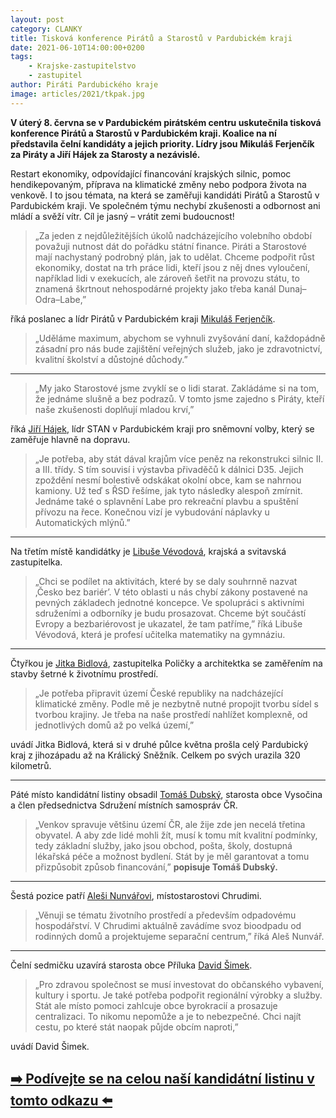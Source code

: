 ```yaml
---
layout: post
category: CLANKY
title: Tisková konference Pirátů a Starostů v Pardubickém kraji
date: 2021-06-10T14:00:00+0200
tags: 
    - Krajske-zastupitelstvo
    - zastupitel
author: Piráti Pardubického kraje
image: articles/2021/tkpak.jpg
---
```



**V úterý 8. června se v Pardubickém pirátském centru uskutečnila tisková konference Pirátů a Starostů v Pardubickém kraji. Koalice na ní představila čelní kandidáty a jejich priority. Lídry jsou Mikuláš Ferjenčík za Piráty a Jiří Hájek za Starosty a nezávislé.**

Restart ekonomiky, odpovídající financování krajských silnic, pomoc hendikepovaným, příprava na klimatické změny nebo podpora života na venkově. I to jsou témata, na která se zaměřuji kandidáti Pirátů a Starostů v Pardubickém kraji. Ve společném týmu nechybí zkušenosti a odbornost ani mládí a svěží vítr. Cíl je jasný – vrátit zemi budoucnost!


>„Za jeden z nejdůležitějších úkolů nadcházejícího volebního období považuji nutnost dát do pořádku státní finance. Piráti a Starostové mají nachystaný podrobný plán, jak to udělat. Chceme podpořit růst ekonomiky, dostat na trh práce lidi, kteří jsou z něj dnes vyloučení, například lidi v exekucích, ale zároveň šetřit na provozu státu, to znamená škrtnout nehospodárné projekty jako třeba kanál Dunaj–Odra–Labe,”

říká poslanec a lídr Pirátů v Pardubickém kraji [Mikuláš Ferjenčík](https://www.piratiastarostove.cz/kandidati/bc-mikulas-ferjencik/).

>„Uděláme maximum, abychom se vyhnuli zvyšování daní, každopádně zásadní pro nás bude zajištění veřejných služeb, jako je zdravotnictví, kvalitní školství a důstojné důchody.”

<hr />  

>„My jako Starostové jsme zvyklí se o lidi starat. Zakládáme si na tom, že jednáme slušně a bez podrazů. V tomto jsme zajedno s Piráty, kteří naše zkušenosti doplňují mladou krví,” 

říká [Jiří Hájek](https://www.piratiastarostove.cz/kandidati/ing-jiri-hajek/), lídr STAN v Pardubickém kraji pro sněmovní volby, který se zaměřuje hlavně na dopravu.

>„Je potřeba, aby stát dával krajům více peněz na rekonstrukci silnic II. a III. třídy. S tím souvisí i výstavba přivaděčů k dálnici D35. Jejich zpoždění nesmí bolestivě odskákat okolní obce, kam se nahrnou kamiony. Už teď s ŘSD řešíme, jak tyto následky alespoň zmírnit. Jednáme také o splavnění Labe pro rekreační plavbu a spuštění přívozu na řece. Konečnou vizí je vybudování náplavky u Automatických mlýnů.”

  <hr />

Na třetím místě kandidátky je [Libuše Vévodová](https://www.piratiastarostove.cz/kandidati/mgr-libuse-vevodova/), krajská a svitavská zastupitelka.
 >„Chci se podílet na aktivitách, které by se daly souhrnně nazvat ‚Česko bez bariér’. V této oblasti u nás chybí zákony postavené na pevných základech jednotné koncepce. Ve spolupráci s aktivními sdruženími a odborníky je budu prosazovat. Chceme být součástí Evropy a bezbariérovost je ukazatel, že tam patříme,” říká Libuše Vévodová, která je profesí učitelka matematiky na gymnáziu.

 <hr /> 

Čtyřkou je [Jitka Bidlová](https://www.piratiastarostove.cz/kandidati/mgr-libuse-vevodova/), zastupitelka Poličky a architektka se zaměřením na stavby šetrné k životnímu prostředí. 
>„Je potřeba připravit území České republiky na nadcházející klimatické změny. Podle mě je nezbytně nutné propojit tvorbu sídel s tvorbou krajiny. Je třeba na naše prostředí nahlížet komplexně, od jednotlivých domů až po velká území,” 

uvádí Jitka Bidlová, která si v druhé půlce května prošla celý Pardubický kraj z jihozápadu až na Králický Sněžník. Celkem po svých urazila 320 kilometrů.

<hr />  

Páté místo kandidátní listiny obsadil [Tomáš Dubský](https://www.piratiastarostove.cz/kandidati/tomas-dubsky/), starosta obce Vysočina a člen předsednictva Sdružení místních samospráv ČR. 
>„Venkov spravuje většinu území ČR, ale žije zde jen necelá třetina obyvatel. A aby zde lidé mohli žít, musí k tomu mít kvalitní podmínky, tedy základní služby, jako jsou obchod, pošta, školy, dostupná lékařská péče a možnost bydlení. Stát by je měl garantovat a tomu přizpůsobit způsob financování,” **popisuje Tomáš Dubský.**

<hr />
  
Šestá pozice patří [Aleši Nunvářovi](https://www.piratiastarostove.cz/kandidati/ing-ales-nunvar/), místostarostovi Chrudimi. 

>„Věnuji se tématu životního prostředí a především odpadovému hospodářství. V Chrudimi aktuálně zavádíme svoz bioodpadu od rodinných domů a projektujeme separační centrum,” říká Aleš Nunvář.

 <hr /> 
  
Čelní sedmičku uzavírá starosta obce Příluka [David Šimek](https://www.piratiastarostove.cz/kandidati/david-simek/). 

>„Pro zdravou společnost se musí investovat do občanského vybavení, kultury i sportu. Je také potřeba podpořit regionální výrobky a služby. Stát ale místo pomoci zahlcuje obce byrokracií a prosazuje centralizaci. To nikomu nepomůže a je to nebezpečné. Chci najít cestu, po které stát naopak půjde obcím naproti,” 

uvádí David Šimek.

## [➡️ Podívejte se na celou naší kandidátní listinu v tomto odkazu ⬅️](https://www.piratiastarostove.cz/kandidati/kraj/pardubicky/)

